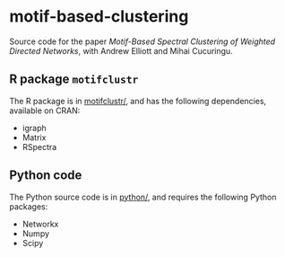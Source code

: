 # motif-based-clustering

Source code for the paper
*Motif-Based Spectral Clustering of Weighted Directed Networks*,
with
Andrew Elliott
and
Mihai Cucuringu.

## R package `motifclustr`

The R package is in [motifclustr/](./motifclustr/),
and has the following dependencies,
available on
CRAN:

- igraph
- Matrix
- RSpectra

## Python code

The Python source code is in [python/](./python/),
and requires the following Python packages:

- Networkx
- Numpy
- Scipy
